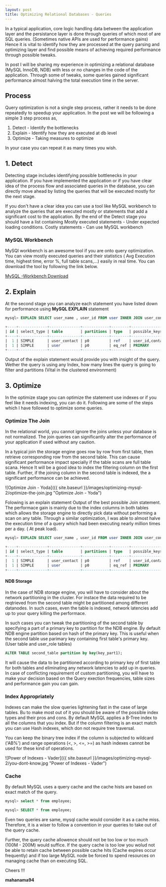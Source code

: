 ```yaml
---
layout: post
title: Optimizing Relational Databases - Queries
---
```


In a typical application, core logic handling data between the application layer and the persistance layer is
done through queries of which most of are SQL queries. (Sometimes native APIs are used for performance gains)
Hence it is vital to identify how they are processed at the query parsing and optimizing layer and find possible
means of achieving required performance through possible tweaks.

In post I will be sharing my experience in optimizing a relational database (MySQL InnoDB, NDB) with less or no
changes in the code of the application. Through some of tweaks, some queries gained significant performance almost 
halving the total execution time in the server.

## Process 

Query optimization is not a single step process, rather it needs to be done repeatedly to speedup your application.
In the post we will be following a simple 3 step process as,

1. Detect      - Identify the bottlenecks
2. Explain     - Identify how they are executed at db level
3. Optimize    - Taking measures to optimize

In your case you can repeat it as many times you wish. 

## 1. Detect

Detecting stage includes identifying possible bottlenecks in your application. If you have implemented the application or
if you have clear idea of the process flow and associated queries in the database, you can directly move ahead by listing
the queries that will be executed mostly for the next stage. 

If you don't have a clear idea you can use a tool like MySQL workbench to analyze the queries that are executed mostly 
or statements that add a significant cost to the application. By the end of the Detect stage you should have a 
list containing
Mostly executed statements - Under expected loading conditions.
Costly statements - Can use MySQL workbench

### MySQL Workbench

MySQl workbench is an awesome tool if you are onto query optimization. You can view mostly executed queries and 
their statistics ( Avg Execution time, highest time, error %, full table scans,...) easily in real time. You can download 
the tool by following the link below. 

[MySQL -Workbench Download](https://dev.mysql.com/downloads/workbench/)

## 2. Explain 

At the second stage you can analyze each statement you have listed down for performance using **MySQL EXPLAIN** statement 

``` sql
mysql> EXPLAIN SELECT user_name , user_id FROM user INNER JOIN user_contact USING ( user_id ) WHERE user_contact.contact_code = 'Random code' 

+----+-------------+--------------+------------+--------+----------------------+--------------+---------+-----------------------------------+------+----------+----------------------------------------+
| id | select_type | table        | partitions | type   | possible_keys        | key          | key_len | ref                               | rows | filtered | Extra                                  |
+----+-------------+--------------+------------+--------+----------------------+--------------+---------+-----------------------------------+------+----------+----------------------------------------+
|  1 | SIMPLE      | user_contact | p0         | ref    | user_id,contact_code | contact_code | 22      | const                             |    7 |   100.00 | Parent of 2 pushed join@1              |
|  1 | SIMPLE      | user         | p0         | eq_ref | PRIMARY              | PRIMARY      | 4       | db.user_contact.user_id           |    1 |   100.00 | Child of 'service_mt' in pushed join@1 |
+----+-------------+--------------+------------+--------+----------------------+--------------+---------+-----------------------------------+------+----------+----------------------------------------+

```

Output of the explain statement would provide you with insight of the query. Wether the query is using any Index, 
how many lines the query is going to filter and partitions (Vital in the clustered environment)

## 3. Optimize 

In the optimize stage you can optimize the statement use indexes or if you feel like it needs indexing, you can do it. 
Following are some of the steps which I have followed to optimize some queries. 

### Optimize The Join
In the relational world, you cannot ignore the joins unless your database is not normalized. The join queries can 
significantly alter the performance of your application if used without any caution. 

In a typical join the storage engine goes row by row from first table, then retrieve corresponding row from the second table. 
This can cause significant performance impact specially if the table scans are full table scana. Hence It will be 
a good idea to index the filtering column on the first table. Further, if the joining column in the second table is indexed,
the a significant performance can be achieved. 

![Optimize Join - Yoda]({{ site.baseurl }}/images/optimizing-mysql-2/optimize-the-join.jpg "Optimize Join - Yoda")

Folowing is an explain statement Output of the best possible Join statement. The performace gain is mainly due to the 
index columns in both tables which allows the storage engine to directly pick data without performing a scan on any table.
Through a similar optimization, I was able to almost halve the execution time of a query which had been executing 
nearly million times per a day. ( At peak load).

``` sql
mysql> EXPLAIN SELECT user_name , user_id FROM user INNER JOIN user_contact USING ( user_id ) WHERE user_contact.contact_code = 'Random code' 

+----+-------------+--------------+------------+--------+----------------------+--------------+---------+-----------------------------------+------+----------+----------------------------------------+
| id | select_type | table        | partitions | type   | possible_keys        | key          | key_len | ref                               | rows | filtered | Extra                                  |
+----+-------------+--------------+------------+--------+----------------------+--------------+---------+-----------------------------------+------+----------+----------------------------------------+
|  1 | SIMPLE      | user_contact | p0         | ref    | user_id,contact_code | contact_code | 22      | const                             |    7 |   100.00 | Parent of 2 pushed join@1              |
|  1 | SIMPLE      | user         | p0         | eq_ref | PRIMARY              | PRIMARY      | 4       | db.user_contact.user_id           |    1 |   100.00 | Child of 'service_mt' in pushed join@1 |
+----+-------------+--------------+------------+--------+----------------------+--------------+---------+-----------------------------------+------+----------+----------------------------------------+

```

#### NDB Storage
In the case of NDB storage engine, you will have to consider about the network partitioning in the cluster. For instace
the data required to be reqtrieved from the second table might be partitioned among different datanodes. In such cases, 
even the table is indexed, network latencies add up to your query killing the performace. 

In such cases you can tweak the partitioning of the second table by specifying a part of a primary key to 
partition for the NDB engine. By default NDB engine partition based on hash of the primary key. This is useful 
when the second table use parimary key containing first table's primary key. (User table and user_role tables)

``` sql 
ALTER TABLE second_table partition by key(key_part1);
```
It will cause the data to be partitioned according to primary  key of first table for both tables and eliminating any 
network latencies to add up in queries. In case of conflicting requirement of custom partitioning, you will have to 
make your decision based on the Query exection frequencies, table sizes and performance gain you can gain. 



### Index Appropriately

Indexes can make the slow queries lightening fast in the case of large tables. Bu to make most out of it you should be 
aware of the possible index types and their pros and cons. By default MySQL applies a B-Tree index to all the columns
that you index. But if the column filtering is an exact match you can use Hash indexes, which don not require tree 
traversal. 

You can keep the binary tree index if the column is subjected to wildcard ('AB%') and range operations (<, >, <=, >=)
as hash indexes cannot be used for these kind of operations. 

![Power of Indexes - Vader]({{ site.baseurl }}/images/optimizing-mysql-2/you-dont-know.jpg "Power of Indexes - Vader")


### Cache

By default MySQL uses a query cache and the cache hists are based on exact match of the query. 

``` sql 
mysql> select * from employee;

mysql> SELECT * from employee;

``` 
Even two queries are same, mysql cache would consider it as a cache miss. Therefore, it is a wiser to follow a convention 
in your queries to take out of the query cache. 

Further, the query cache allowence should not be too low or too much (100M - 200M) would suffice. If the query cache 
is too low you wolud not be able to retain cache between possible cache hits (Cache expires occur frequently) and if
too large MySQL node be forced to spend resources on managing cache than on executing SQL. 


Cheers !!!

**mahanama94**